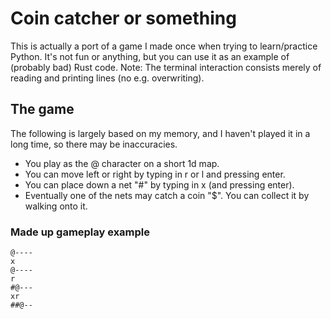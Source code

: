# Coin catcher or something

This is actually a port of a game I made once when trying to learn/practice Python.
It's not fun or anything, but you can use it as an example of (probably bad) Rust code.
Note: The terminal interaction consists merely of reading and printing lines (no e.g. overwriting).

## The game
The following is largely based on my memory, and I haven't played it in a long time, so there may be inaccuracies.

- You play as the @ character on a short 1d map.
- You can move left or right by typing in r or l and pressing enter.
- You can place down a net "#" by typing in x (and pressing enter).
- Eventually one of the nets may catch a coin "$". You can collect it by walking onto it.

### Made up gameplay example

```
@----
x
@----
r
#@---
xr
##@--
